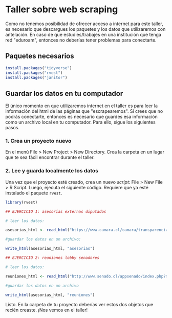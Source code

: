 # Taller sobre web scraping


Como no tenemos posibilidad de ofrecer acceso a internet para este taller, es necesario que descargues los paquetes y los datos que utilizaremos con antelación. En caso de que estudies/trabajes en una institución que tenga red "eduroam", entonces no deberías tener problemas para conectarte.


## Paquetes necesarios

``` r
install.packages("tidyverse")
install.packages("rvest")
install.packages("janitor")
``` 

## Guardar los datos en tu computador

El único momento en que utilizaremos internet en el taller es para leer la información del html de las páginas que "escrapearemos". Si crees que no podrás conectarte, entonces es necesario que guardes esa información como un archivo local en tu computador. Para ello, sigue los siguientes pasos.

### 1. Crea un proyecto nuevo

En el menú File > New Project > New Directory. Crea la carpeta en un lugar que te sea fácil encontrar durante el taller. 

### 2. Lee y guarda localmente los datos

Una vez que el proyecto esté creado, crea un nuevo _script_: File > New File > R Script. Luego, ejecuta el siguiente código. Requiere que ya esté instalado el paquete `rvest`.

```r
library(rvest)

## EJERCICIO 1: asesorías externas diputados

# leer los datos:

asesorias_html <- read_html("https://www.camara.cl/camara/transparencia_asesorias.aspx") 

#guardar los datos en un archivo:

write_html(asesorias_html, "asesorias")

## EJERCICIO 2: reuniones lobby senadores

# leer los datos:

reuniones_html <- read_html("http://www.senado.cl/appsenado/index.php?mo=lobby&ac=GetReuniones")

#guardar los datos en un archivo

write_html(asesorias_html, "reuniones")
```

Listo. En la carpeta de tu proyecto deberías ver estos dos objetos que recién creaste. 
¡Nos vemos en el taller!